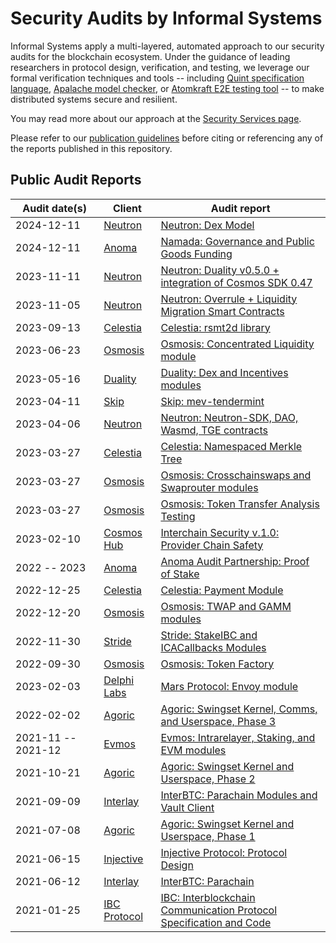 # Security Audits by Informal Systems

Informal Systems apply a multi-layered, automated approach to our security
audits for the blockchain ecosystem. Under the guidance of leading researchers
in protocol design, verification, and testing, we leverage
our formal verification techniques and tools -- including [Quint specification language](https://github.com/informalsystems/quint), [Apalache model checker](https://apalache.informal.systems/), or [Atomkraft E2E testing tool](https://github.com/informalsystems/atomkraft) -- to make distributed
systems secure and resilient.

You may read more about our approach at the
[Security Services page](https://informal.systems/services/security-audits).

Please refer to our [publication guidelines](./PUBLICATION.md) before citing or referencing any of
the reports published in this repository.

## Public Audit Reports

| Audit&nbsp;date(s) | Client | Audit report |
| ----  | ----  | --- |
| 2024-12-11  | [Neutron](https://neutron.org) | [Neutron: Dex Model](./Neutron/2024-12-11%20Neutron%20Dex%20Model.pdf) |
| 2024-12-11  | [Anoma](https://anoma.net) | [Namada: Governance and Public Goods Funding](./Anoma/2024-12-11%20Namada%20Governance%20&%20PGF.pdf) |
| 2023-11-11  | [Neutron](https://neutron.org) | [Neutron: Duality v0.5.0 + integration of Cosmos SDK 0.47](./Neutron/2023-11-11%20Audit%20Report%20-%20Neutron%20-%20Duality%20v0.5.0%20+%20integration%20of%20Cosmos%20SDK%200.47.pdf) |
| 2023-11-05  | [Neutron](https://neutron.org) | [Neutron: Overrule + Liquidity Migration Smart Contracts](./Neutron/2023-11-05%20Audit%20Report%20-%20Neutron%20Smart%20Contracts%20-%20Overrule%20+%20Liquidity%20Migration.pdf) |
| 2023-09-13  | [Celestia](https://celestia.org) | [Celestia: rsmt2d library](./Celestia/2023-09-13%20Audit%20Report%20Celestia%20rsmt2d%20library.pdf)   |
| 2023-06-23  | [Osmosis](https://osmosis.zone)  | [Osmosis: Concentrated Liquidity module](./Osmosis/2023-06-23%20Audit%20Report%20-%20Osmosis%20Q2.pdf) |
| 2023-05-16  | [Duality](https://duality.xyz)  | [Duality: Dex and Incentives modules](./Duality/2023-05-16%20Audit%20Report%20-%20Duality%20Dex%20and%20Incentives%20modules.pdf)   |
| 2023-04-11  | [Skip](https://skip.money) | [Skip: mev-tendermint](./Skip/2023-04-11%20Audit%20Report%20-%20Skip%20Mev%20Tendermint.pdf) |
| 2023-04-06  | [Neutron](https://neutron.org) | [Neutron: Neutron-SDK, DAO, Wasmd, TGE contracts](./Neutron/2023-04-06%20Audit%20Report%20-%20Neutron%20SDK%20DAO%20Wasmd%20TGE%20.pdf) |
| 2023-03-27  | [Celestia](https://celestia.org) | [Celestia: Namespaced Merkle Tree](./Celestia/2023-03-27%20Audit%20-%20Celestia%20NMT.md)   |
| 2023-03-27  | [Osmosis](https://osmosis.zone)  | [Osmosis: Crosschainswaps and Swaprouter modules](./Osmosis/2023-03-27%20Audit%20-%20Osmosis%20Crosschainswaps%20Swaprouter.md) |
| 2023-03-27  | [Osmosis](https://osmosis.zone)  | [Osmosis: Token Transfer Analysis Testing](./Osmosis/2023-03-27%20Audit%20-%20Osmosis%20Token%20Transfer%20Analysis%20Testing.md) |
| 2023-02-10  | [Cosmos Hub](https://hub.cosmos.network/main/hub-overview/overview.html) | [Interchain Security v.1.0: Provider Chain Safety](./Cosmos%20Hub/2023-02-10%20Audit%20Report%20-%20ICS%20replicated%20security.pdf) |
| 2022 -- 2023  | [Anoma](https://anoma.net) | [Anoma Audit Partnership: Proof of Stake](./Anoma/2022-2023%20Audit%20Partnership%20-%20Anoma%20Proof%20of%20Stake.md)   |
| 2022-12-25  | [Celestia](https://celestia.org) | [Celestia: Payment Module](./Celestia/2022-12-25%20Audit%20-%20Celestia%20Payment%20Module.md)   |
| 2022-12-20  | [Osmosis](https://osmosis.zone)  | [Osmosis: TWAP and GAMM modules](./Osmosis/2022-12-20%20Audit%20-%20Osmosis%20TWAP%20GAMM.md) |
| 2022-11-30 | [Stride](https://www.stride.zone)  | [Stride: StakeIBC and ICACallbacks Modules](./Stride/2022-11-30%20Audit%20Report%20-%20Stride%20StakeIBC%20ICACallbacks.pdf)   |
| 2022-09-30  | [Osmosis](https://osmosis.zone)  | [Osmosis: Token Factory](./Osmosis/2022-09-30%20Audit%20-%20Osmosis%20Token%20Factory.md) |
| 2023-02-03  | [Delphi Labs](https://delphilabs.io)  | [Mars Protocol: Envoy module](./Mars%20Protocol/2023-02-03%20Audit%20report%20-%20Mars%20Protocol%20Envoy%20module.pdf)   |
| 2022-02-02 | [Agoric](https://agoric.com) | [Agoric: Swingset Kernel, Comms, and Userspace, Phase 3](./Agoric/informal-agoric-report-phase3.pdf) |
| 2021-11 -- 2021-12  | [Evmos](https://evmos.org)  | [Evmos: Intrarelayer, Staking, and EVM modules](./Evmos/informal-evmos-report-2021q4.pdf)   |
| 2021-10-21 | [Agoric](https://agoric.com) | [Agoric: Swingset Kernel and Userspace, Phase 2](./Agoric/informal-agoric-report-phase2.pdf) |
| 2021-09-09  | [Interlay](https://www.interlay.io) | [InterBTC: Parachain Modules and Vault Client](./Interlay/informal-report-interlay-audit-2021Q3.pdf)   |
| 2021-07-08 | [Agoric](https://agoric.com) | [Agoric: Swingset Kernel and Userspace, Phase 1](./Agoric/informal-agoric-report-phase1.pdf) |
| 2021-06-15  | [Injective](https://injective.com)  | [Injective Protocol: Protocol Design](./Injective/informal-report-injective-audit-202106.pdf)   |
| 2021-06-12  | [Interlay](https://www.interlay.io) | [InterBTC: Parachain](./Interlay/informal-report-interlay-audit-2021Q2.pdf)   |
| 2021-01-25  | [IBC Protocol](https://ibcprotocol.org)  | [IBC: Interblockchain Communication Protocol Specification and Code](./IBC-GO/report.pdf)    |

